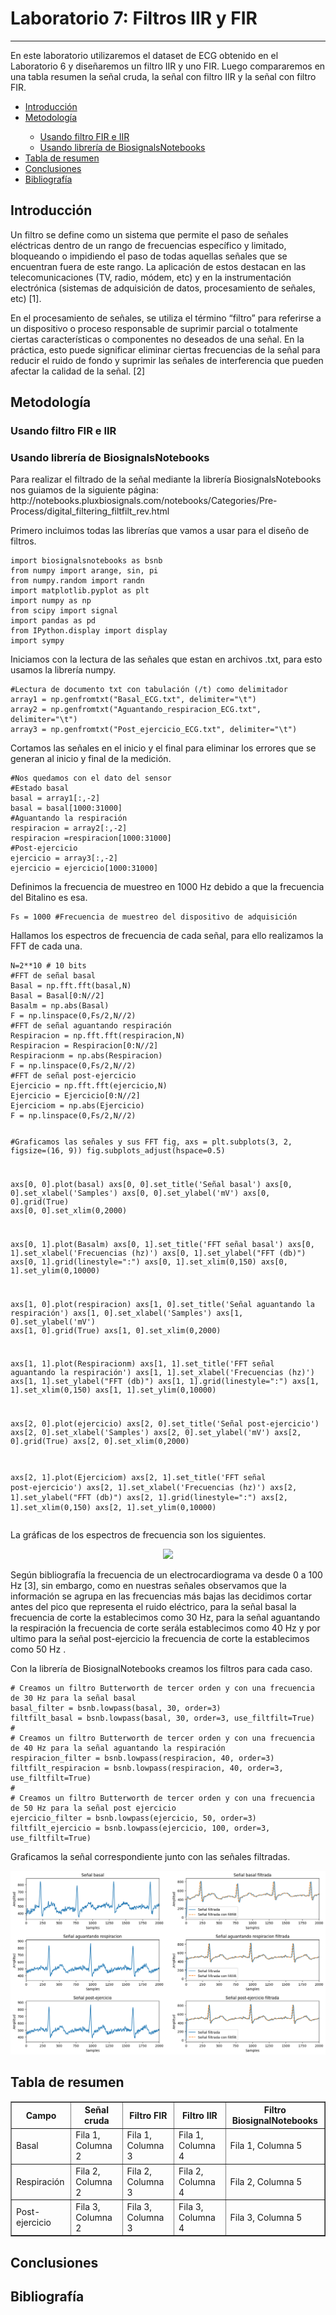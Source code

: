 # Laboratorio 7: Filtros IIR y FIR
------------------------------------------------
En este laboratorio utilizaremos el dataset de ECG obtenido en el Laboratorio 6 y diseñaremos un filtro IIR y uno FIR. Luego compararemos en una tabla resumen la señal cruda, la señal con filtro IIR y la señal con filtro FIR.

<ul>
  <li> <a href="#intro"> Introducción</a> </li>
  <li> <a href="#metodo"> Metodología </a> </li>
  <ul> 
    <li><a href="#profe"> Usando filtro FIR e IIR </a></li>
    <li><a href="#bita"> Usando librería de BiosignalsNotebooks </a></li>
  </ul>
  <li> <a href="#tabla"> Tabla de resumen </a> </li> 
  <li> <a href="#conclu"> Conclusiones</a> </li>
  <li> <a href="#biblio"> Bibliografía </a> </li> 
</ul>

<h2 id="intro">Introducción</h2>
<p>Un filtro se define como un sistema que permite el paso de señales eléctricas dentro de un rango de frecuencias específico y limitado, bloqueando o impidiendo el paso de todas aquellas señales que se encuentran fuera de este rango. La aplicación de estos destacan en las telecomunicaciones (TV, radio, módem, etc) y en la instrumentación electrónica (sistemas de adquisición de datos, procesamiento de señales, etc)  [1]. </p>
<p>En el procesamiento de señales, se utiliza el término “filtro” para referirse a un dispositivo o proceso responsable de suprimir parcial o totalmente ciertas características o componentes no deseados de una señal. En la práctica, esto puede significar eliminar ciertas frecuencias de la señal para reducir el ruido de fondo y suprimir las señales de interferencia que pueden afectar la calidad de la señal. [2]</p>
<h2 id="metodo">Metodología</h2>
<h3 id="profe">Usando filtro FIR e IIR</h2> 
<h3 id="bita">Usando librería de BiosignalsNotebooks</h2> 
<p>Para realizar el filtrado de la señal mediante la librería BiosignalsNotebooks nos guiamos de la siguiente página: http://notebooks.pluxbiosignals.com/notebooks/Categories/Pre-Process/digital_filtering_filtfilt_rev.html</p>
<p>Primero incluimos todas las librerías que vamos a usar para el diseño de filtros.</p>
<pre>
<code>import biosignalsnotebooks as bsnb
from numpy import arange, sin, pi
from numpy.random import randn
import matplotlib.pyplot as plt
import numpy as np
from scipy import signal
import pandas as pd
from IPython.display import display
import sympy</code>
</pre>
<p></p>
<p>Iniciamos con la lectura de las señales que estan en archivos .txt, para esto usamos la librería numpy.</p>
<pre>
<code>#Lectura de documento txt con tabulación (/t) como delimitador
array1 = np.genfromtxt("Basal_ECG.txt", delimiter="\t")
array2 = np.genfromtxt("Aguantando_respiracion_ECG.txt", delimiter="\t")
array3 = np.genfromtxt("Post_ejercicio_ECG.txt", delimiter="\t")</code>
</pre>
<p>Cortamos las señales en el inicio y el final para eliminar los errores que se generan al inicio y final de la medición.</p>
<pre>
<code>#Nos quedamos con el dato del sensor
#Estado basal
basal = array1[:,-2]
basal = basal[1000:31000]
#Aguantando la respiración
respiracion = array2[:,-2]
respiracion =respiracion[1000:31000]
#Post-ejercicio
ejercicio = array3[:,-2]
ejercicio = ejercicio[1000:31000]</code>
</pre>
<p></p>
<p>Definimos la frecuencia de muestreo en 1000 Hz debido a que la frecuencia del Bitalino es esa.</p>
<p></p>
<pre>
<code>Fs = 1000 #Frecuencia de muestreo del dispositivo de adquisición</code>
</pre>
<p></p>
<p>Hallamos los espectros de frecuencia de cada señal, para ello realizamos la FFT de cada una.</p>
<p></p>
<pre>
<code>N=2**10 # 10 bits
#FFT de señal basal
Basal = np.fft.fft(basal,N)
Basal = Basal[0:N//2]
Basalm = np.abs(Basal)
F = np.linspace(0,Fs/2,N//2)
#FFT de señal aguantando respiración
Respiracion = np.fft.fft(respiracion,N)
Respiracion = Respiracion[0:N//2]
Respiracionm = np.abs(Respiracion)
F = np.linspace(0,Fs/2,N//2)
#FFT de señal post-ejercicio
Ejercicio = np.fft.fft(ejercicio,N)
Ejercicio = Ejercicio[0:N//2]
Ejerciciom = np.abs(Ejercicio)
F = np.linspace(0,Fs/2,N//2)

#Graficamos las señales y sus FFT
fig, axs = plt.subplots(3, 2, figsize=(16, 9))
fig.subplots_adjust(hspace=0.5)

axs[0, 0].plot(basal)
axs[0, 0].set_title('Señal basal')
axs[0, 0].set_xlabel('Samples')
axs[0, 0].set_ylabel('mV')
axs[0, 0].grid(True)
axs[0, 0].set_xlim(0,2000)

axs[0, 1].plot(Basalm)
axs[0, 1].set_title('FFT señal basal')
axs[0, 1].set_xlabel('Frecuencias (hz)')
axs[0, 1].set_ylabel("FFT (db)")
axs[0, 1].grid(linestyle=":")
axs[0, 1].set_xlim(0,150)
axs[0, 1].set_ylim(0,10000)

axs[1, 0].plot(respiracion)
axs[1, 0].set_title('Señal aguantando la respiración')
axs[1, 0].set_xlabel('Samples')
axs[1, 0].set_ylabel('mV')
axs[1, 0].grid(True)
axs[1, 0].set_xlim(0,2000)

axs[1, 1].plot(Respiracionm)
axs[1, 1].set_title('FFT señal aguantando la respiración')
axs[1, 1].set_xlabel('Frecuencias (hz)')
axs[1, 1].set_ylabel("FFT (db)")
axs[1, 1].grid(linestyle=":")
axs[1, 1].set_xlim(0,150)
axs[1, 1].set_ylim(0,10000)

axs[2, 0].plot(ejercicio)
axs[2, 0].set_title('Señal post-ejercicio')
axs[2, 0].set_xlabel('Samples')
axs[2, 0].set_ylabel('mV')
axs[2, 0].grid(True)
axs[2, 0].set_xlim(0,2000)

axs[2, 1].plot(Ejerciciom)
axs[2, 1].set_title('FFT señal post-ejercicio')
axs[2, 1].set_xlabel('Frecuencias (hz)')
axs[2, 1].set_ylabel("FFT (db)")
axs[2, 1].grid(linestyle=":")
axs[2, 1].set_xlim(0,150)
axs[2, 1].set_ylim(0,10000)</code>
</pre>
<p></p>
<p>La gráficas de los espectros de frecuencia son los siguientes.</p>
<p align="center"><img src="../../Imagenes/Filtro_bitalino/Señales con FFT.png"></p> 
<p></p>

<p></p>
<p>Según bibliografía la frecuencia de un electrocardiograma va desde 0 a 100 Hz [3], sin embargo, como en nuestras señales observamos que la información se agrupa en las frecuencias más bajas las decidimos cortar antes del pico que representa el ruido eléctrico, para la señal basal la frecuencia de corte la establecimos como  30 Hz, para la señal aguantando la respiración la frecuencia de corte serála establecimos como  40 Hz y por ultimo para la señal post-ejercicio la frecuencia de corte la establecimos como 50 Hz .</p>
<p></p>

<p>Con la librería de BiosignalNotebooks creamos los filtros para cada caso.</p>
<p></p>
<pre>
<code># Creamos un filtro Butterworth de tercer orden y con una frecuencia de 30 Hz para la señal basal
basal_filter = bsnb.lowpass(basal, 30, order=3)
filtfilt_basal = bsnb.lowpass(basal, 30, order=3, use_filtfilt=True)
#
# Creamos un filtro Butterworth de tercer orden y con una frecuencia de 40 Hz para la señal aguantando la respiración
respiracion_filter = bsnb.lowpass(respiracion, 40, order=3)
filtfilt_respiracion = bsnb.lowpass(respiracion, 40, order=3, use_filtfilt=True)
#
# Creamos un filtro Butterworth de tercer orden y con una frecuencia de 50 Hz para la señal post ejercicio
ejercicio_filter = bsnb.lowpass(ejercicio, 50, order=3)
filtfilt_ejercicio = bsnb.lowpass(ejercicio, 100, order=3, use_filtfilt=True)</code>
</pre>
<p></p>
<p>Graficamos la señal correspondiente junto con las señales filtradas.</p>
<p align="center"><img src="../../Imagenes/Filtro_bitalino/Señales con señal filtrada.png"></p> 
<p></p>

<p></p>
<h2 id="tabla">Tabla de resumen</h2>
<table border="1">
		<tr>
			<th>Campo</th>
			<th>Señal cruda</th>
			<th>Filtro FIR</th>
			<th>Filtro IIR</th>
			<th>Filtro BiosignalNotebooks</th>
		</tr>
		<tr>
			<td>Basal</td>
			<td>Fila 1, Columna 2</td>
			<td>Fila 1, Columna 3</td>
			<td>Fila 1, Columna 4</td>
			<td>Fila 1, Columna 5</td>
		</tr>
		<tr>
			<td>Respiración</td>
			<td>Fila 2, Columna 2</td>
			<td>Fila 2, Columna 3</td>
			<td>Fila 2, Columna 4</td>
			<td>Fila 2, Columna 5</td>
		</tr>
		<tr>
			<td>Post-ejercicio</td>
			<td>Fila 3, Columna 2</td>
			<td>Fila 3, Columna 3</td>
			<td>Fila 3, Columna 4</td>
			<td>Fila 3, Columna 5</td>
		</tr>
	</table>
<h2 id="conclu">Conclusiones</h2>
<h2 id="biblio">Bibliografía</h2>
